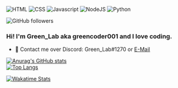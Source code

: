 ![HTML](https://img.shields.io/badge/HTML-404D59?style=for-the-badge&logo=html5&logoColor=white)
![CSS](https://img.shields.io/badge/CSS-404D59?&style=for-the-badge&logo=css3&logoColor=white)
![Javascript](https://img.shields.io/badge/JavaScript-404D59?style=for-the-badge&logo=javascript&logoColor=white)
![NodeJS](https://img.shields.io/badge/Node.js-404D59?style=for-the-badge&logo=node.js&logoColor=white)
![Python](https://img.shields.io/badge/Python-404D59?style=for-the-badge&logo=python&logoColor=white)
<br>

![GitHub followers](https://img.shields.io/github/followers/greencoder001?style=social)

### Hi! I'm Green_Lab aka greencoder001 and I love coding.
- 💬 Contact me over Discord: Green_Lab#1270 or [E-Mail](mailto:greencoder001@outlook.com)

[![Anurag's GitHub stats](https://github-readme-stats.vercel.app/api?username=greencoder001&show_icons=true&count_private=true&theme=tokyonight)](https://github.com/greencoder001/greencoder001)<br>
[![Top Langs](https://github-readme-stats.vercel.app/api/top-langs/?username=greencoder001&layout=compact&theme=tokyonight)](https://github.com/greencoder001/greencoder001)

[![Wakatime Stats](https://github-readme-stats.vercel.app/api/wakatime?username=Green_Lab&theme=tokyonight)](https://github.com/greencoder001/greencoder001)
